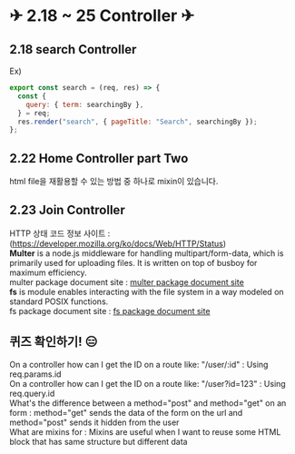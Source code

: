 # ✈ 2.18 ~ 25 Controller ✈

## 2.18 search Controller

Ex)

```javascript
export const search = (req, res) => {
  const {
    query: { term: searchingBy },
  } = req;
  res.render("search", { pageTitle: "Search", searchingBy });
};
```

## 2.22 Home Controller part Two

html file을 재활용할 수 있는 방법 중 하나로 mixin이 있습니다.

## 2.23 Join Controller

HTTP 상태 코드 정보 사이트 : (https://developer.mozilla.org/ko/docs/Web/HTTP/Status)  
**Multer** is a node.js middleware for handling multipart/form-data, which is primarily used for uploading files. It is written on top of busboy for maximum efficiency.  
multer package document site : [multer package document site](https://www.npmjs.com/package/multer)  
**fs** is module enables interacting with the file system in a way modeled on standard POSIX functions.  
fs package document site : [fs package document site](https://nodejs.org/api/fs.html)

## 퀴즈 확인하기! 😑

On a controller how can I get the ID on a route like: "/user/:id" : Using req.params.id  
On a controller how can I get the ID on a route like: "/user?id=123" : Using req.query.id  
What's the difference between a method="post" and method="get" on an form : method="get" sends the data of the form on the url and method="post" sends it hidden from the user  
What are mixins for : Mixins are useful when I want to reuse some HTML block that has same structure but different data
